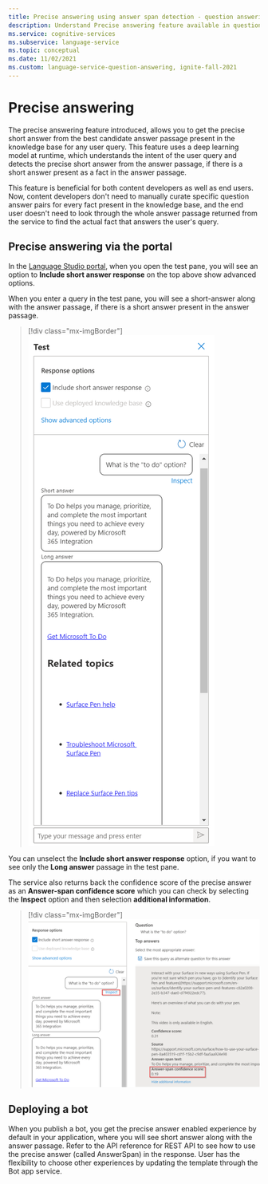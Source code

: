 ```yaml
---
title: Precise answering using answer span detection - question answering
description: Understand Precise answering feature available in question answering.
ms.service: cognitive-services
ms.subservice: language-service
ms.topic: conceptual
ms.date: 11/02/2021
ms.custom: language-service-question-answering, ignite-fall-2021
---
```


# Precise answering

The precise answering feature introduced, allows you to get the precise short answer from the best candidate answer passage present in the knowledge base for any user query. This feature uses a deep learning model at runtime, which understands the intent of the user query and detects the precise short answer from the answer passage, if there is a short answer present as a fact in the answer passage.

This feature is beneficial for both content developers as well as end users. Now, content developers don't need to manually curate specific question answer pairs for every fact present in the knowledge base, and the end user doesn't need to look through the whole answer passage returned from the service to find the actual fact that answers the user's query.

## Precise answering via the portal

In the [Language Studio portal](https://aka.ms/languageStudio), when you open the test pane, you will see an option to **Include short answer response** on the top above show advanced options.

When you enter a query in the test pane, you will see a short-answer along with the answer passage, if there is a short answer present in the answer passage.

>[!div class="mx-imgBorder"]
>[![Screenshot of test pane with short answer checked and a question containing a short answer response.](../media/precise-answering/short-answer.png)](../media/precise-answering/short-answer.png#lightbox)

You can unselect the **Include short answer response** option, if you want to see only the **Long answer** passage in the test pane.

The service also returns back the confidence score of the precise answer as an **Answer-span confidence score** which you can check by selecting the **Inspect** option and then selection **additional information**.

>[!div class="mx-imgBorder"]
>[![Screenshot of inspect pane with answer-span confidence score displayed.](../media/precise-answering/answer-confidence-score.png)](../media/precise-answering/answer-confidence-score.png#lightbox)

## Deploying a bot

When you publish a bot, you get the precise answer enabled experience by default in your application, where you will see short answer along with the answer passage. Refer to the API reference for REST API to see how to use the precise answer (called AnswerSpan) in the response. User has the flexibility to choose other experiences by updating the template through the Bot app service.
